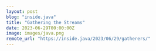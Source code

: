 ```yaml
---
layout: post
blog: "inside.java"
title: "Gathering the Streams"
date: 2023-06-29T00:00:00Z
image: images/java.png
remote_url: "https://inside.java/2023/06/29/gatherers/"
---
```

